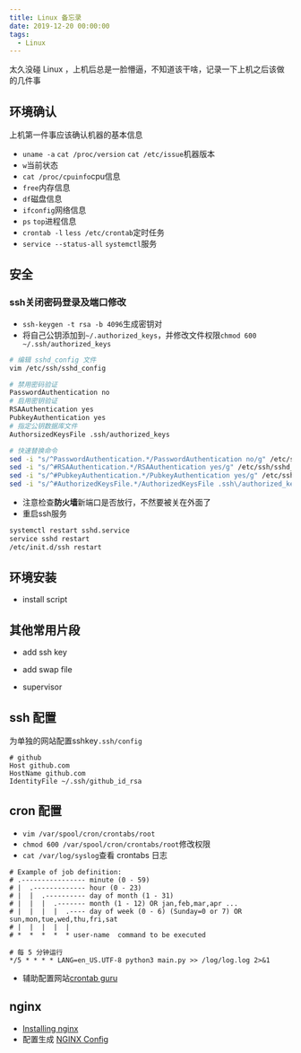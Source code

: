 ```yaml
---
title: Linux 备忘录
date: 2019-12-20 00:00:00
tags:
  - Linux
---
```


太久没碰 Linux ，上机后总是一脸懵逼，不知道该干啥，记录一下上机之后该做的几件事

<!--more-->

## 环境确认

上机第一件事应该确认机器的基本信息

- `uname -a` `cat /proc/version` `cat /etc/issue`机器版本
- `w`当前状态
- `cat /proc/cpuinfo`cpu信息
- `free`内存信息
- `df`磁盘信息
- `ifconfig`网络信息
- `ps` `top`进程信息
- `crontab -l` `less /etc/crontab`定时任务
- `service --status-all` `systemctl`服务

## 安全

### ssh关闭密码登录及端口修改

- `ssh-keygen -t rsa -b 4096`生成密钥对
- 将自己公钥添加到`~/.authorized_keys`，并修改文件权限`chmod 600 ~/.ssh/authorized_keys`
```bash
# 编辑 sshd_config 文件
vim /etc/ssh/sshd_config

# 禁用密码验证
PasswordAuthentication no
# 启用密钥验证
RSAAuthentication yes
PubkeyAuthentication yes
# 指定公钥数据库文件
AuthorsizedKeysFile .ssh/authorized_keys

# 快速替换命令
sed -i "s/^PasswordAuthentication.*/PasswordAuthentication no/g" /etc/ssh/sshd_config
sed -i "s/^#RSAAuthentication.*/RSAAuthentication yes/g" /etc/ssh/sshd_config
sed -i "s/^#PubkeyAuthentication.*/PubkeyAuthentication yes/g" /etc/ssh/sshd_config
sed -i "s/^#AuthorizedKeysFile.*/AuthorizedKeysFile .ssh\/authorized_keys/g" /etc/ssh/sshd_config
```
- 注意检查**防火墙**新端口是否放行，不然要被关在外面了
- 重启ssh服务
```bash
systemctl restart sshd.service
service sshd restart
/etc/init.d/ssh restart
```

## 环境安装

- install script
<script src="https://gist.github.com/lawvs/c74d13013e62e0c503075390a0d96821.js"></script>

## 其他常用片段

- add ssh key
<script src="https://gist.github.com/lawvs/8dc6a9088bd9a6a5d15fca12da37e61a.js"></script>
- add swap file
<script src="https://gist.github.com/lawvs/b343853ddba8823445983bd55949fdad.js"></script>
- supervisor
<script src="https://gist.github.com/lawvs/6cf489d43acfaf4843516c7394e530fe.js"></script>

## ssh 配置

为单独的网站配置sshkey`.ssh/config`
```
# github
Host github.com
HostName github.com
IdentityFile ~/.ssh/github_id_rsa
```

## cron 配置

- `vim /var/spool/cron/crontabs/root`
- `chmod 600 /var/spool/cron/crontabs/root`修改权限
- `cat /var/log/syslog`查看 crontabs 日志
```
# Example of job definition:
# .---------------- minute (0 - 59)
# |  .------------- hour (0 - 23)
# |  |  .---------- day of month (1 - 31)
# |  |  |  .------- month (1 - 12) OR jan,feb,mar,apr ...
# |  |  |  |  .---- day of week (0 - 6) (Sunday=0 or 7) OR sun,mon,tue,wed,thu,fri,sat
# |  |  |  |  |
# *  *  *  *  * user-name  command to be executed

# 每 5 分钟运行
*/5 * * * * LANG=en_US.UTF-8 python3 main.py >> /log/log.log 2>&1
```
- 辅助配置网站[crontab guru](https://crontab.guru/)

## nginx

- [Installing nginx](https://nginx.org/en/docs/install.html)
- 配置生成 [NGINX Config](https://nginxconfig.io)
